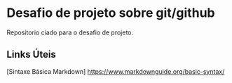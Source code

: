 # Desafio de projeto sobre git/github
Repositorio ciado para o desafio de projeto.

## Links Úteis 
[Sintaxe Básica Markdown] https://www.markdownguide.org/basic-syntax/
